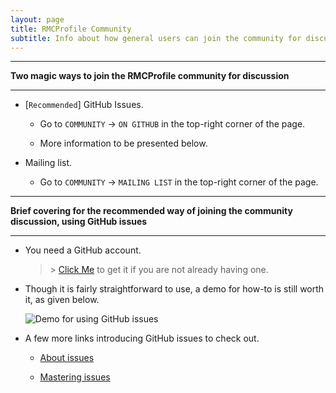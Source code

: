 ```yaml
---
layout: page
title: RMCProfile Community
subtitle: Info about how general users can join the community for discussion
---
```


---

**Two magic ways to join the RMCProfile community for discussion**

---

- [`Recommended`] GitHub Issues.

    - Go to `COMMUNITY` -> `ON GITHUB` in the top-right corner of the page.
    
    - More information to be presented below.

- Mailing list.

    - Go to `COMMUNITY` -> `MAILING LIST` in the top-right corner of the page.

---

**Brief covering for the recommended way of joining the community discussion,
using GitHub issues**

---

- You need a GitHub account.

    > \> <a target="_blank" href="https://github.com/">Click Me</a> to get it
    if you are not already having one.

- Though it is fairly straightforward to use, a demo for how-to is still worth
  it, as given below.

    ![Demo for using GitHub issues](/assets/img/GitHub_Issues_Demo.gif)

- A few more links introducing GitHub issues to check out.

    - [About issues](https://docs.github.com/en/free-pro-team@latest/github/managing-your-work-on-github/about-issues)

    - [Mastering issues](https://guides.github.com/features/issues/)
